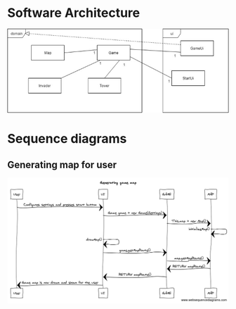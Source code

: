 # Software Architecture

<img src="https://raw.githubusercontent.com/Melimet/TowerDefence/master/documentation/TDSoftwareArchitecture.jpg" width="750">

# Sequence diagrams
## Generating map for user
<img src="https://raw.githubusercontent.com/Melimet/TowerDefence/master/documentation/Generating%20game%20map.png" width="750">
